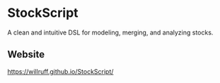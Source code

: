 # StockScript

A clean and intuitive DSL for modeling, merging, and analyzing stocks.

## Website

https://willruff.github.io/StockScript/
